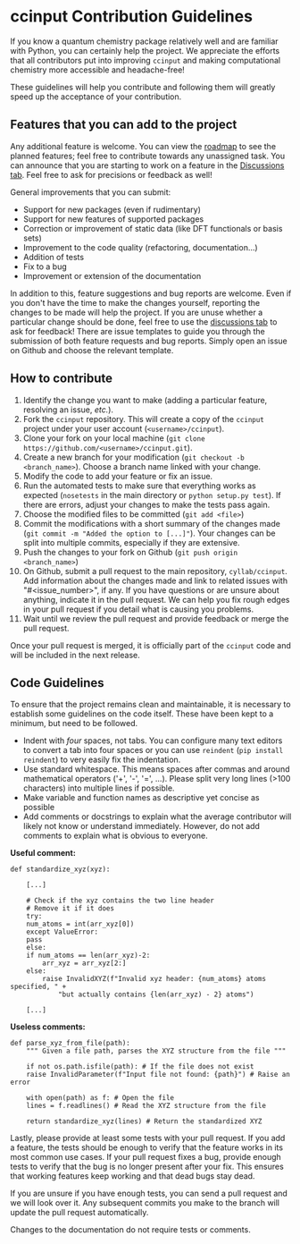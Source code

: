 # ccinput Contribution Guidelines

If you know a quantum chemistry package relatively well and are familiar with Python, you can certainly help the project. We appreciate the efforts that all contributors put into improving `ccinput` and making computational chemistry more accessible and headache-free!

These guidelines will help you contribute and following them will greatly speed up the acceptance of your contribution.

## Features that you can add to the project

Any additional feature is welcome. You can view the [roadmap](https://github.com/orgs/cyllab/projects/1/views/1) to see the planned features; feel free to contribute towards any unassigned task. You can announce that you are starting to work on a feature in the [Discussions tab](https://github.com/cyllab/ccinput/discussions). Feel free to ask for precisions or feedback as well!

General improvements that you can submit:

- Support for new packages (even if rudimentary)
- Support for new features of supported packages
- Correction or improvement of static data (like DFT functionals or basis sets)
- Improvement to the code quality (refactoring, documentation...)
- Addition of tests
- Fix to a bug
- Improvement or extension of the documentation

In addition to this, feature suggestions and bug reports are welcome. Even if you don't have the time to make the changes yourself, reporting the changes to be made will help the project. If you are unuse whether a particular change should be done, feel free to use the [discussions tab](https://github.com/cyllab/ccinput/discussions) to ask for feedback! There are issue templates to guide you through the submission of both feature requests and bug reports. Simply open an issue on Github and choose the relevant template.

## How to contribute
1. Identify the change you want to make (adding a particular feature, resolving an issue, *etc.*).
2. Fork the `ccinput` repository. This will create a copy of the `ccinput` project under your user account (`<username>/ccinput`).
3. Clone your fork on your local machine (`git clone https://github.com/<username>/ccinput.git`).
4. Create a new branch for your modification (`git checkout -b <branch_name>`). Choose a branch name linked with your change.
5. Modify the code to add your feature or fix an issue.
6. Run the automated tests to make sure that everything works as expected (`nosetests` in the main directory or `python setup.py test`). If there are errors, adjust your changes to make the tests pass again.
7. Choose the modified files to be committed (`git add <file>`)
8. Commit the modifications with a short summary of the changes made (`git commit -m "Added the option to [...]"`). Your changes can be split into multiple commits, especially if they are extensive.
9. Push the changes to your fork on Github (`git push origin <branch_name>`)
10. On Github, submit a pull request to the main repository, `cyllab/ccinput`. Add information about the changes made and link to related issues with "#<issue_number>", if any. If you have questions or are unsure about anything, indicate it in the pull request. We can help you fix rough edges in your pull request if you detail what is causing you problems.
11. Wait until we review the pull request and provide feedback or merge the pull request.

Once your pull request is merged, it is officially part of the `ccinput` code and will be included in the next release.

## Code Guidelines

To ensure that the project remains clean and maintainable, it is necessary to establish some guidelines on the code itself. These have been kept to a minimum, but need to be followed.

- Indent with *four* spaces, not tabs. You can configure many text editors to convert a tab into four spaces or you can use `reindent` (`pip install reindent`) to very easily fix the indentation.
- Use standard whitespace. This means spaces after commas and around mathematical operators ('+', '-', '=', ...). Please split very long lines (>100 characters) into multiple lines if possible.
- Make variable and function names as descriptive yet concise as possible
- Add comments or docstrings to explain what the average contributor will likely not know or understand immediately. However, do not add comments to explain what is obvious to everyone.

**Useful comment:**

	def standardize_xyz(xyz):

	    [...]

	    # Check if the xyz contains the two line header
	    # Remove it if it does
	    try:
		num_atoms = int(arr_xyz[0])
	    except ValueError:
		pass
	    else:
		if num_atoms == len(arr_xyz)-2:
		    arr_xyz = arr_xyz[2:]
		else:
		    raise InvalidXYZ(f"Invalid xyz header: {num_atoms} atoms specified, " +
			    "but actually contains {len(arr_xyz) - 2} atoms")

	    [...]

**Useless comments:**

	def parse_xyz_from_file(path):
	    """ Given a file path, parses the XYZ structure from the file """

	    if not os.path.isfile(path): # If the file does not exist
		raise InvalidParameter(f"Input file not found: {path}") # Raise an error

	    with open(path) as f: # Open the file
		lines = f.readlines() # Read the XYZ structure from the file

	    return standardize_xyz(lines) # Return the standardized XYZ

Lastly, please provide at least some tests with your pull request. If you add a feature, the tests should be enough to verify that the feature works in its most common use cases. If your pull request fixes a bug, provide enough tests to verify that the bug is no longer present after your fix. This ensures that working features keep working and that dead bugs stay dead.

If you are unsure if you have enough tests, you can send a pull request and we will look over it. Any subsequent commits you make to the branch will update the pull request automatically.

Changes to the documentation do not require tests or comments.
